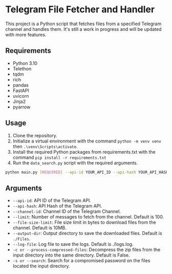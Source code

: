 # Telegram File Fetcher and Handler

This project is a Python script that fetches files from a specified Telegram channel and handles them. It's still a work in progress and will be updated with more features.

## Requirements

- Python 3.10
- Telethon
- tqdm
- rich
- pandas
- FastAPI
- uvicorn
- Jinja2
- pyarrow

## Usage

1. Clone the repository.
2. Initialize a virtual environment with the command `python -m venv venv` then `.\venv\Scripts\activate`.
3. Install the required Python packages from requirements.txt with the command `pip install -r requirements.txt`
4. Run the `data_search.py` script with the required arguments.

```bash
python main.py [REQUIRED] --api-id YOUR_API_ID --api-hash YOUR_API_HASH --channel-id YOUR_CHANNEL_ID [OPTIONAL] --output-dir YOUR_OUTPUT_DIR --file-size-limit YOUR_FILES_SIZE_LIMIT --limit YOUR_MESSAGES_NUMBER_LIMIT --log-file YOUR_LOG_FILE_OUTPUT
```

## Arguments

- `--api-id`: API ID of the Telegram API.
- `--api-hash`: API Hash of the Telegram API.
- `--channel-id`: Channel ID of the Telegram Channel.
- `--limit`: Number of messages to fetch from the channel. Default is 100.
- `--file-size-limit`: File size limit in bytes to download files from the channel. Default is 10MB.
- `--output-dir`: Output directory to save the downloaded files. Default is ``./Files``.
- `--log-file`: Log file to save the logs. Default is ./logs.log.
- `-c or --process-compressed-files`: Decompress the zip files from the input directory into the same directory. Default is False.
- `-s or --search`: Search for a compromised password on the files located the input directory.
